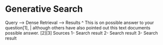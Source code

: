 # Generative Search

Query  -->  Dense Retrieval  -->  Results
                ^               This is on possible answer to your question[1],
                |               although others have also pointed out this
            text documents      possible answer. [2][3]
                                Sources
                                1- Search result
                                2- Search result
                                3- Search result
